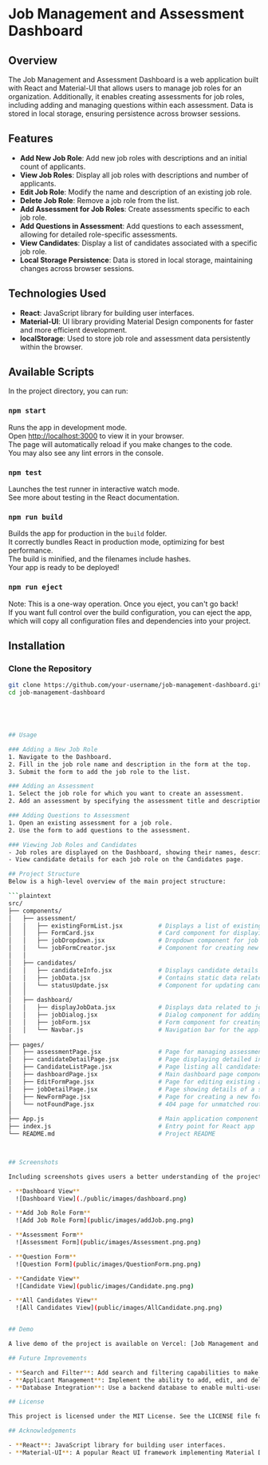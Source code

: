 # Job Management and Assessment Dashboard

## Overview
The Job Management and Assessment Dashboard is a web application built with React and Material-UI that allows users to manage job roles for an organization. Additionally, it enables creating assessments for job roles, including adding and managing questions within each assessment. Data is stored in local storage, ensuring persistence across browser sessions.

## Features
- **Add New Job Role**: Add new job roles with descriptions and an initial count of applicants.
- **View Job Roles**: Display all job roles with descriptions and number of applicants.
- **Edit Job Role**: Modify the name and description of an existing job role.
- **Delete Job Role**: Remove a job role from the list.
- **Add Assessment for Job Roles**: Create assessments specific to each job role.
- **Add Questions in Assessment**: Add questions to each assessment, allowing for detailed role-specific assessments.
- **View Candidates**: Display a list of candidates associated with a specific job role.
- **Local Storage Persistence**: Data is stored in local storage, maintaining changes across browser sessions.

## Technologies Used
- **React**: JavaScript library for building user interfaces.
- **Material-UI**: UI library providing Material Design components for faster and more efficient development.
- **localStorage**: Used to store job role and assessment data persistently within the browser.

## Available Scripts
In the project directory, you can run:

### `npm start`
Runs the app in development mode.  
Open [http://localhost:3000](http://localhost:3000) to view it in your browser.  
The page will automatically reload if you make changes to the code.  
You may also see any lint errors in the console.

### `npm test`
Launches the test runner in interactive watch mode.  
See more about testing in the React documentation.

### `npm run build`
Builds the app for production in the `build` folder.  
It correctly bundles React in production mode, optimizing for best performance.  
The build is minified, and the filenames include hashes.  
Your app is ready to be deployed!

### `npm run eject`
Note: This is a one-way operation. Once you eject, you can't go back!  
If you want full control over the build configuration, you can eject the app, which will copy all configuration files and dependencies into your project.

## Installation
### Clone the Repository
```bash
git clone https://github.com/your-username/job-management-dashboard.git
cd job-management-dashboard





## Usage

### Adding a New Job Role
1. Navigate to the Dashboard.
2. Fill in the job role name and description in the form at the top.
3. Submit the form to add the job role to the list.

### Adding an Assessment
1. Select the job role for which you want to create an assessment.
2. Add an assessment by specifying the assessment title and description.

### Adding Questions to Assessment
1. Open an existing assessment for a job role.
2. Use the form to add questions to the assessment.

### Viewing Job Roles and Candidates
- Job roles are displayed on the Dashboard, showing their names, descriptions, and the number of applicants.
- View candidate details for each job role on the Candidates page.

## Project Structure
Below is a high-level overview of the main project structure:

```plaintext
src/
├── components/
│   ├── assessment/
│   │   ├── existingFormList.jsx          # Displays a list of existing assessment forms
│   │   ├── FormCard.jsx                  # Card component for displaying individual form details
│   │   ├── jobDropdown.jsx               # Dropdown component for job selection
│   │   └── jobFormCreator.jsx            # Component for creating new job assessment forms
│   │
│   ├── candidates/
│   │   ├── candidateInfo.jsx             # Displays candidate details
│   │   ├── jobData.jsx                   # Contains static data related to job roles and candidates
│   │   └── statusUpdate.jsx              # Component for updating candidate status
│   │
│   ├── dashboard/
│   │   ├── displayJobData.jsx            # Displays data related to job postings on the dashboard
│   │   ├── jobDialog.jsx                 # Dialog component for adding or editing job postings
│   │   ├── jobForm.jsx                   # Form component for creating or editing job postings
│   │   └── Navbar.js                     # Navigation bar for the application
│   
├── pages/
│   ├── assessmentPage.jsx                # Page for managing assessment forms
│   ├── candidateDetailPage.jsx           # Page displaying detailed information for a specific candidate
│   ├── CandidateListPage.jsx             # Page listing all candidates for a specific job
│   ├── dashboardPage.jsx                 # Main dashboard page component
│   ├── EditFormPage.jsx                  # Page for editing existing assessment forms
│   ├── jobDetailPage.jsx                 # Page showing details of a specific job role
│   ├── NewFormPage.jsx                   # Page for creating a new form
│   └── notFoundPage.jsx                  # 404 page for unmatched routes
│
├── App.js                                # Main application component
├── index.js                              # Entry point for React app
└── README.md                             # Project README



## Screenshots

Including screenshots gives users a better understanding of the project and its functionalities. Below are some screenshots:

- **Dashboard View**
  ![Dashboard View](./public/images/dashboard.png)

- **Add Job Role Form**
  ![Add Job Role Form](public/images/addJob.png.png)

- **Assessment Form**
  ![Assessment Form](public/images/Assessment.png.png)

- **Question Form**
  ![Question Form](public/images/QuestionForm.png.png)

- **Candidate View**
  ![Candidate View](public/images/Candidate.png.png)

- **All Candidates View**
  ![All Candidates View](public/images/AllCandidate.png.png)


## Demo

A live demo of the project is available on Vercel: [Job Management and Assessment Dashboard](https://hiring-platform-ten.vercel.app/)

## Future Improvements

- **Search and Filter**: Add search and filtering capabilities to make it easier to locate specific job roles.
- **Applicant Management**: Implement the ability to add, edit, and delete applicants for each job role.
- **Database Integration**: Use a backend database to enable multi-user support and server-side persistence.

## License

This project is licensed under the MIT License. See the LICENSE file for details.

## Acknowledgements

- **React**: JavaScript library for building user interfaces.
- **Material-UI**: A popular React UI framework implementing Material Design.
